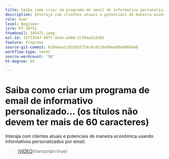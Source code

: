 ```yaml
---
title: Saiba como criar um programa de email de informativo personalizado... (os títulos não devem ter mais de 60 caracteres)
description: Interaja com clientes atuais e potenciais de maneira econômica usando informativos personalizados por email.
role: User
level: Beginner
jira: KT-10751
thumbnail: 345471.jpeg
exl-id: 35f33547-49ff-4e2e-a4b8-2cf8aa21d385
feature: Programs
source-git-commit: 63d4aea1c818d35724c0cdc14e69ea00eb06b4a0
workflow-type: tm+mt
source-wordcount: '58'
ht-degree: 0%

---
```


# Saiba como criar um programa de email de informativo personalizado... (os títulos não devem ter mais de 60 caracteres)

Interaja com clientes atuais e potenciais de maneira econômica usando informativos personalizados por email.

>[!VIDEO](https://video.tv.adobe.com/v/345471/?quality=12&learn=on){transcript=true}
